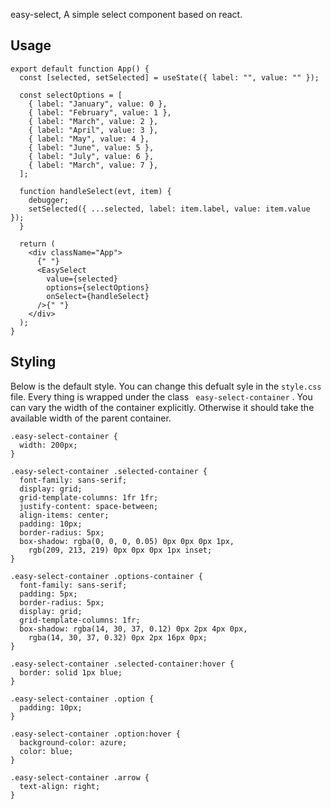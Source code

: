 easy-select, A simple select component based on react.

## Usage

```
export default function App() {
  const [selected, setSelected] = useState({ label: "", value: "" });

  const selectOptions = [
    { label: "January", value: 0 },
    { label: "February", value: 1 },
    { label: "March", value: 2 },
    { label: "April", value: 3 },
    { label: "May", value: 4 },
    { label: "June", value: 5 },
    { label: "July", value: 6 },
    { label: "March", value: 7 },
  ];

  function handleSelect(evt, item) {
    debugger;
    setSelected({ ...selected, label: item.label, value: item.value });
  }

  return (
    <div className="App">
      {" "}
      <EasySelect
        value={selected}
        options={selectOptions}
        onSelect={handleSelect}
      />{" "}
    </div>
  );
}

```

## Styling

Below is the default style. You can change this defualt syle in the ` style.css ` file. Every thing is wrapped under the class ` easy-select-container` . You can vary the width of the container explicitly. Otherwise it should take the available width of the parent container.

```
.easy-select-container {
  width: 200px;
}

.easy-select-container .selected-container {
  font-family: sans-serif;
  display: grid;
  grid-template-columns: 1fr 1fr;
  justify-content: space-between;
  align-items: center;
  padding: 10px;
  border-radius: 5px;
  box-shadow: rgba(0, 0, 0, 0.05) 0px 0px 0px 1px,
    rgb(209, 213, 219) 0px 0px 0px 1px inset;
}

.easy-select-container .options-container {
  font-family: sans-serif;
  padding: 5px;
  border-radius: 5px;
  display: grid;
  grid-template-columns: 1fr;
  box-shadow: rgba(14, 30, 37, 0.12) 0px 2px 4px 0px,
    rgba(14, 30, 37, 0.32) 0px 2px 16px 0px;
}

.easy-select-container .selected-container:hover {
  border: solid 1px blue;
}

.easy-select-container .option {
  padding: 10px;
}

.easy-select-container .option:hover {
  background-color: azure;
  color: blue;
}

.easy-select-container .arrow {
  text-align: right;
}

```
